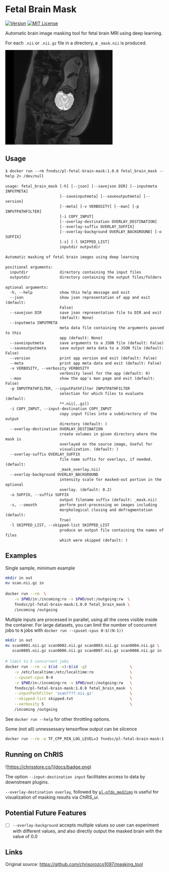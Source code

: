 # Fetal Brain Mask

[![Version](https://img.shields.io/docker/v/fnndsc/pl-fetal-brain-mask?sort=semver)](https://hub.docker.com/r/fnndsc/pl-fetal-brain-mask)
[![MIT License](https://img.shields.io/github/license/fnndsc/pl-fetal-brain-mask)](https://github.com/FNNDSC/pl-fetal-brain-mask/blob/master/LICENSE)

Automatic brain image masking tool for fetal brain MRI using deep learning.

For each `.nii` or `.nii.gz` file in a directory, a `_mask.nii` is produced.

![Figure](docs/fetal_brain_mask.png)

##  Usage

```
$ docker run --rm fnndsc/pl-fetal-brain-mask:1.0.0 fetal_brain_mask --help 2> /dev/null

usage: fetal_brain_mask [-h] [--json] [--savejson DIR] [--inputmeta INPUTMETA]
                        [--saveinputmeta] [--saveoutputmeta] [--version]
                        [--meta] [-v VERBOSITY] [--man] [-p INPUTPATHFILTER]
                        [-i COPY_INPUT]
                        [--overlay-destination OVERLAY_DESTINATION]
                        [--overlay-suffix OVERLAY_SUFFIX]
                        [--overlay-background OVERLAY_BACKGROUND] [-o SUFFIX]
                        [-s] [-l SKIPPED_LIST]
                        inputdir outputdir

Automatic masking of fetal brain images using deep learning

positional arguments:
  inputdir              directory containing the input files
  outputdir             directory containing the output files/folders

optional arguments:
  -h, --help            show this help message and exit
  --json                show json representation of app and exit (default:
                        False)
  --savejson DIR        save json representation file to DIR and exit
                        (default: None)
  --inputmeta INPUTMETA
                        meta data file containing the arguments passed to this
                        app (default: None)
  --saveinputmeta       save arguments to a JSON file (default: False)
  --saveoutputmeta      save output meta data to a JSON file (default: False)
  --version             print app version and exit (default: False)
  --meta                print app meta data and exit (default: False)
  -v VERBOSITY, --verbosity VERBOSITY
                        verbosity level for the app (default: 0)
  --man                 show the app's man page and exit (default: False)
  -p INPUTPATHFILTER, --inputPathFilter INPUTPATHFILTER
                        selection for which files to evaluate (default:
                        **.nii[,.gz])
  -i COPY_INPUT, --input-destination COPY_INPUT
                        copy input files into a subdirectory of the output
                        directory (default: )
  --overlay-destination OVERLAY_DESTINATION
                        create volumes in given directory where the mask is
                        overlayed on the source image, Useful for
                        visualization. (default: )
  --overlay-suffix OVERLAY_SUFFIX
                        file name suffix for overlays, if needed. (default:
                        _mask_overlay.nii)
  --overlay-background OVERLAY_BACKGROUND
                        intensity scale for masked-out portion in the optional
                        overlay. (default: 0.2)
  -o SUFFIX, --suffix SUFFIX
                        output filename suffix (default: _mask.nii)
  -s, --smooth          perform post-processing on images including
                        morphological closing and defragmentation (default:
                        True)
  -l SKIPPED_LIST, --skipped-list SKIPPED_LIST
                        produce an output file containing the names of files
                        which were skipped (default: )
```

## Examples

Single sample, minimum example

```bash
mkdir in out
mv scan.nii.gz in

docker run --rm  \
    -v $PWD/in:/incoming:ro -v $PWD/out:/outgoing:rw  \
    fnndsc/pl-fetal-brain-mask:1.0.0 fetal_brain_mask \
    /incoming /outgoing
```

Multiple inputs are processed in parallel, using all the cores visible inside the container.
For large datasets, you can limit the number of concurrent jobs to `N` jobs with `docker run --cpuset-cpus 0-$((N-1))`

```bash
mkdir in out
mv scan0001.nii.gz scan0002.nii.gz scan0003.nii.gz scan0004.nii.gz \
   scan0005.nii.gz scan0006.nii.gz scan0007.nii.gz scan0008.nii.gz in

# limit to 5 concurrent jobs
docker run --rm -u $(id -u):$(id -g)                   \
    -v /etc/localtime:/etc/localtime:ro                \
    --cpuset-cpus 0-4                                  \
    -v $PWD/in:/incoming:ro -v $PWD/out:/outgoing:rw   \
    fnndsc/pl-fetal-brain-mask:1.0.0 fetal_brain_mask  \
    --inputPathFilter 'scan????.nii.gz'                \
    --skipped-list skipped.txt                         \
    --verbosity 5                                      \
    /incoming /outgoing
```

See `docker run --help` for other throttling options.

Some (not all) unnessessary tensorflow output can be silcence

```bash
docker run --rm -e TF_CPP_MIN_LOG_LEVEL=3 fnndsc/pl-fetal-brain-mask:1.0.0
```

## Running on ChRIS

![https://chrisstore.co/](docs/badge.png)

The option `--input-destination input` facilitates access to data by downstream plugins.

`--overlay-destination overlay`, followed by
[`pl-pfdo_med2img`](https://chrisstore.co/plugin/56)
is useful for visualization of masking results via *ChRIS_ui*.

## Potential Future Features

- [ ] `--overlay-background` accepts multiple values so user can experiment with different values, and also directly output the masked brain with the value of 0.0

## Links

Original source:
https://github.com/chrisorozco1097/masking_tool
